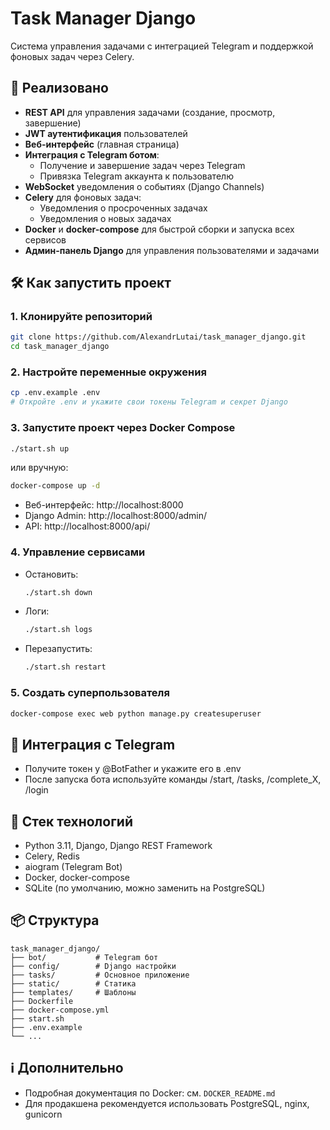 # Task Manager Django

Система управления задачами с интеграцией Telegram и поддержкой фоновых задач через Celery.

## 🚀 Реализовано

- **REST API** для управления задачами (создание, просмотр, завершение)
- **JWT аутентификация** пользователей
- **Веб-интерфейс** (главная страница)
- **Интеграция с Telegram ботом**:
  - Получение и завершение задач через Telegram
  - Привязка Telegram аккаунта к пользователю
- **WebSocket** уведомления о событиях (Django Channels)
- **Celery** для фоновых задач:
  - Уведомления о просроченных задачах
  - Уведомления о новых задачах
- **Docker** и **docker-compose** для быстрой сборки и запуска всех сервисов
- **Админ-панель Django** для управления пользователями и задачами

## 🛠 Как запустить проект

### 1. Клонируйте репозиторий
```bash
git clone https://github.com/AlexandrLutai/task_manager_django.git
cd task_manager_django
```

### 2. Настройте переменные окружения
```bash
cp .env.example .env
# Откройте .env и укажите свои токены Telegram и секрет Django
```

### 3. Запустите проект через Docker Compose
```bash
./start.sh up
```
или вручную:
```bash
docker-compose up -d
```

- Веб-интерфейс: http://localhost:8000
- Django Admin: http://localhost:8000/admin/
- API: http://localhost:8000/api/

### 4. Управление сервисами

- Остановить:
  ```bash
  ./start.sh down
  ```
- Логи:
  ```bash
  ./start.sh logs
  ```
- Перезапустить:
  ```bash
  ./start.sh restart
  ```

### 5. Создать суперпользователя
```bash
docker-compose exec web python manage.py createsuperuser
```

## 📱 Интеграция с Telegram
- Получите токен у @BotFather и укажите его в .env
- После запуска бота используйте команды /start, /tasks, /complete_X, /login

## 📝 Стек технологий
- Python 3.11, Django, Django REST Framework
- Celery, Redis
- aiogram (Telegram Bot)
- Docker, docker-compose
- SQLite (по умолчанию, можно заменить на PostgreSQL)

## 📦 Структура
```
task_manager_django/
├── bot/           # Telegram бот
├── config/        # Django настройки
├── tasks/         # Основное приложение
├── static/        # Статика
├── templates/     # Шаблоны
├── Dockerfile
├── docker-compose.yml
├── start.sh
├── .env.example
└── ...
```

## ℹ️ Дополнительно
- Подробная документация по Docker: см. `DOCKER_README.md`
- Для продакшена рекомендуется использовать PostgreSQL, nginx, gunicorn
